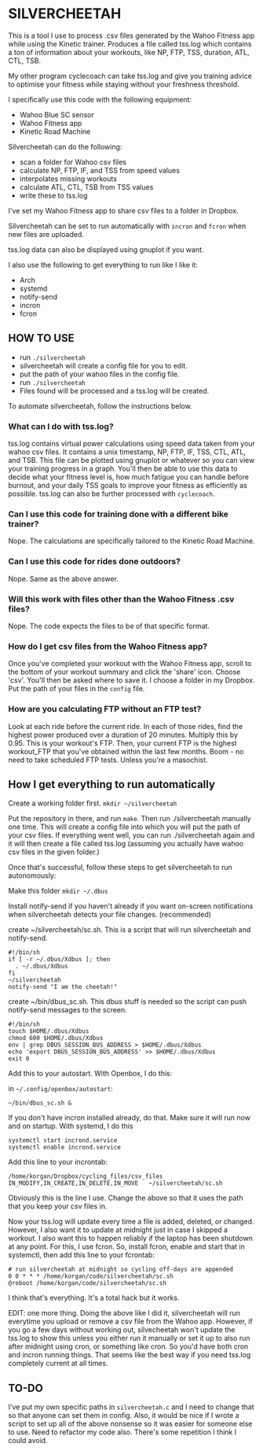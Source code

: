 # SILVERCHEETAH
This is a tool I use to process .csv files generated by the Wahoo Fitness app while using the Kinetic trainer. Produces a file called tss.log which contains a ton of information about your workouts, like NP, FTP, TSS, duration, ATL, CTL, TSB.

My other program cyclecoach can take tss.log and give you training advice to optimise your fitness while staying without your freshness threshold.

I specifically use this code with the following equipment:
* Wahoo Blue SC sensor
* Wahoo Fitness app
* Kinetic Road Machine

Silvercheetah can do the following:
* scan a folder for Wahoo csv files
* calculate NP, FTP, IF, and TSS from speed values
* interpolates missing workouts
* calculate ATL, CTL, TSB from TSS values
* write these to tss.log

I've set my Wahoo Fitness app to share csv files to a folder in Dropbox.

Silvercheetah can be set to run automatically with `incron` and `fcron` when new files are uploaded.

tss.log data can also be displayed using gnuplot if you want.

I also use the following to get everything to run like I like it:
* Arch
* systemd
* notify-send
* incron
* fcron

## HOW TO USE
* run `./silvercheetah`
* silvercheetah will create a config file for you to edit.
* put the path of your wahoo files in the config file.
* run `./silvercheetah`
* Files found will be processed and a tss.log will be created.

To automate silvercheetah, follow the instructions below.

### What can I do with tss.log?
tss.log contains virtual power calculations using speed data taken from your wahoo csv files. It contains a unix timestamp, NP, FTP, IF, TSS, CTL, ATL, and TSB. This file can be plotted using gnuplot or whatever so you can view your training progress in a graph. You'll then be able to use this data to decide what your fitness level is, how much fatigue you can handle before burnout, and your daily TSS goals to improve your fitness as efficiently as possible. tss.log can also be further processed with `cyclecoach`.

### Can I use this code for training done with a different bike trainer?
Nope. The calculations are specifically tailored to the Kinetic Road Machine.

### Can I use this code for rides done outdoors?
Nope. Same as the above answer.

### Will this work with files other than the Wahoo Fitness .csv files?
Nope. The code expects the files to be of that specific format.

### How do I get csv files from the Wahoo Fitness app?
Once you've completed your workout with the Wahoo Fitness app, scroll to the bottom of your workout summary and click the 'share' icon. Choose 'csv'. You'll then be asked where to save it. I choose a folder in my Dropbox. Put the path of your files in the `config` file.

### How are you calculating FTP without an FTP test?
Look at each ride before the current ride. In each of those rides, find the highest power produced over a duration of 20 minutes. Multiply this by 0.95. This is your workout's FTP. Then, your current FTP is the highest workout_FTP that you've obtained within the last few months. Boom - no need to take scheduled FTP tests. Unless you're a masochist.

## How I get everything to run automatically

Create a working folder first.
`mkdir ~/silvercheetah`

Put the repository in there, and run `make`. Then run ./silvercheetah manually one time. This will create a config file into which you will put the path of your csv files. If everything went well, you can run ./silvercheetah again and it will then create a file called tss.log (assuming you actually have wahoo csv files in the given folder.)

Once that's successful, follow these steps to get silvercheetah to run autonomously:

Make this folder
`mkdir ~/.dbus`

Install notify-send if you haven't already if you want on-screen notifications when silvercheetah detects your file changes. (recommended)

create ~/silvercheetah/sc.sh. This is a script that will run silvercheetah and notify-send.
```
#!/bin/sh
if [ -r ~/.dbus/Xdbus ]; then
  . ~/.dbus/Xdbus
fi
~/silvercheetah
notify-send "I am the cheetah!"
```
create ~/bin/dbus_sc.sh. This dbus stuff is needed so the script can push notify-send messages to the screen.
```
#!/bin/sh
touch $HOME/.dbus/Xdbus
chmod 600 $HOME/.dbus/Xdbus
env | grep DBUS_SESSION_BUS_ADDRESS > $HOME/.dbus/Xdbus
echo 'export DBUS_SESSION_BUS_ADDRESS' >> $HOME/.dbus/Xdbus
exit 0
```
Add this to your autostart. With Openbox, I do this:

in `~/.config/openbox/autostart`:

`~/bin/dbus_sc.sh &`

If you don't have incron installed already, do that. Make sure it will run now and on startup. With systemd, I do this
```
systemctl start incrond.service
systemctl enable incrond.service
```
Add this line to your incrontab:
```
/home/korgan/Dropbox/cycling_files/csv_files	IN_MODIFY,IN_CREATE,IN_DELETE,IN_MOVE	~/silvercheetah/sc.sh
```
Obviously this is the line I use. Change the above so that it uses the path that you keep your csv files in.

Now your tss.log will update every time a file is added, deleted, or changed. However, I also want it to update at midnight just in case I skipped a workout. I also want this to happen reliably if the laptop has been shutdown at any point. For this, I use fcron.
So, install fcron, enable and start that in systemctl, then add this line to your fcrontab:
```
# run silvercheetah at midnight so cycling off-days are appended
0 0 * * * /home/korgan/code/silvercheetah/sc.sh
@reboot /home/korgan/code/silvercheetah/sc.sh
```
I think that's everything. It's a total hack but it works.

EDIT: one more thing. Doing the above like I did it, silvercheetah will run everytime you upload or remove a csv file from the Wahoo app. However, if you go a few days without working out, silvecheetah won't update the tss.log to show this unless you either run it manually or set it up to also run after midnight using cron, or something like cron. So you'd have both cron and incron running things. That seems like the best way if you need tss.log completely current at all times.

## TO-DO
I've put my own specific paths in `silvercheetah.c` and I need to change that so that anyone can set them in config.
Also, it would be nice if I wrote a script to set up all of the above nonsense so it was easier for someone else to use.
Need to refactor my code also. There's some repetition I think I could avoid.

